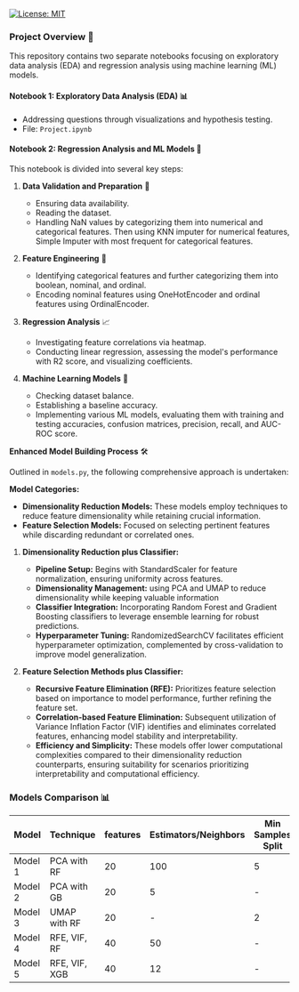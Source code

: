 [![License: MIT](https://img.shields.io/badge/License-MIT-green.svg)](LICENSE)

### Project Overview 📝

This repository contains two separate notebooks focusing on exploratory data analysis (EDA) and regression analysis using machine learning (ML) models.

#### Notebook 1: Exploratory Data Analysis (EDA) 📊
- Addressing questions through visualizations and hypothesis testing.
- File: `Project.ipynb`

#### Notebook 2: Regression Analysis and ML Models 🧠
This notebook is divided into several key steps:

1. **Data Validation and Preparation** 📝
   - Ensuring data availability.
   - Reading the dataset.
   - Handling NaN values by categorizing them into numerical and categorical features. Then using KNN imputer for numerical features, Simple Imputer with most frequent for categorical features.

2. **Feature Engineering** 🔧
   - Identifying categorical features and further categorizing them into boolean, nominal, and ordinal.
   - Encoding nominal features using OneHotEncoder and ordinal features using OrdinalEncoder.

3. **Regression Analysis** 📈
   - Investigating feature correlations via heatmap.
   - Conducting linear regression, assessing the model's performance with R2 score, and visualizing coefficients.

4. **Machine Learning Models** 🤖
   - Checking dataset balance.
   - Establishing a baseline accuracy.
   - Implementing various ML models, evaluating them with training and testing accuracies, confusion matrices, precision, recall, and AUC-ROC score.

**Enhanced Model Building Process** 🛠️

Outlined in `models.py`, the following comprehensive approach is undertaken:

**Model Categories:**
   - **Dimensionality Reduction Models:** These models employ techniques to reduce feature dimensionality while retaining crucial information.
   - **Feature Selection Models:** Focused on selecting pertinent features while discarding redundant or correlated ones.

1. **Dimensionality Reduction plus Classifier:**
   - **Pipeline Setup:** Begins with StandardScaler for feature normalization, ensuring uniformity across features.
   - **Dimensionality Management:** using PCA and UMAP to reduce dimensionality while keeping valuable information
   - **Classifier Integration:** Incorporating Random Forest and Gradient Boosting classifiers to leverage ensemble learning for robust predictions.
   - **Hyperparameter Tuning:** RandomizedSearchCV facilitates efficient hyperparameter optimization, complemented by cross-validation to improve model generalization.

2. **Feature Selection Methods plus Classifier:**
   - **Recursive Feature Elimination (RFE):** Prioritizes feature selection based on importance to model performance, further refining the feature set.
   - **Correlation-based Feature Elimination:** Subsequent utilization of Variance Inflation Factor (VIF) identifies and eliminates correlated features, enhancing model stability and interpretability.
   - **Efficiency and Simplicity:** These models offer lower computational complexities compared to their dimensionality reduction counterparts, ensuring suitability for scenarios prioritizing interpretability and computational efficiency.

### Models Comparison 📊
| Model      | Technique       | features | Estimators/Neighbors | Min Samples Split | Max Depth | Training Accuracy | Test Accuracy |
|------------|-----------------|------------|----------------------|-------------------|-----------|-------------------|---------------|
| Model 1    | PCA with RF     | 20         | 100                  | 5                 | 30        | 99.96%            | 97.12%        |
| Model 2    | PCA with GB     | 20         | 5                    | -                 | 20        | 98.51%            | 92.55%        |
| Model 3    | UMAP with RF    | 20         | -                    | 2                 | 20        | 100%              | 93.28%        |
| Model 4    | RFE, VIF, RF    | 40         | 50                   | -                 | 4         | 99.26%            | 99.45%        |
| Model 5    | RFE, VIF, XGB   | 40         | 12                   | -                 | 1         | 100%              | 100%          |
